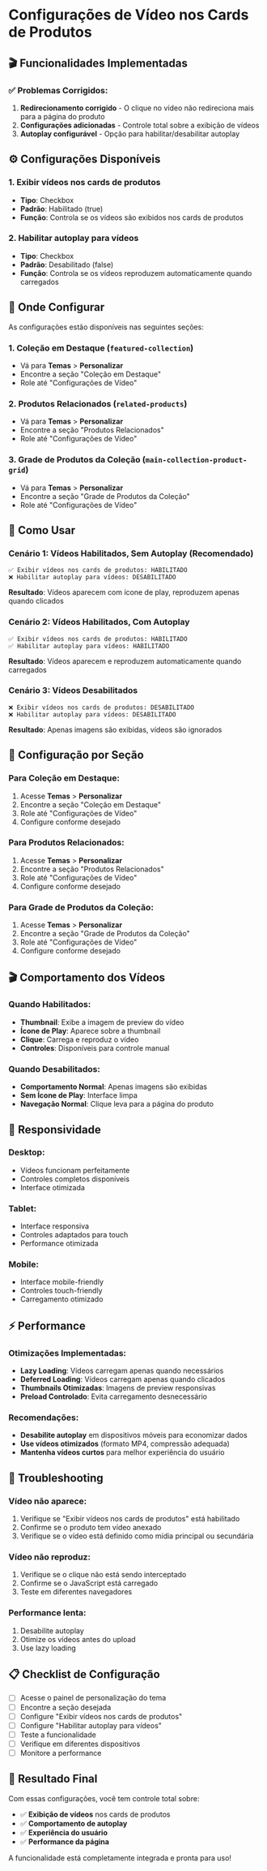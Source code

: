 # Configurações de Vídeo nos Cards de Produtos

## 🎬 Funcionalidades Implementadas

### ✅ Problemas Corrigidos:
1. **Redirecionamento corrigido** - O clique no vídeo não redireciona mais para a página do produto
2. **Configurações adicionadas** - Controle total sobre a exibição de vídeos
3. **Autoplay configurável** - Opção para habilitar/desabilitar autoplay

## ⚙️ Configurações Disponíveis

### 1. **Exibir vídeos nos cards de produtos**
- **Tipo**: Checkbox
- **Padrão**: Habilitado (true)
- **Função**: Controla se os vídeos são exibidos nos cards de produtos

### 2. **Habilitar autoplay para vídeos**
- **Tipo**: Checkbox
- **Padrão**: Desabilitado (false)
- **Função**: Controla se os vídeos reproduzem automaticamente quando carregados

## 📍 Onde Configurar

As configurações estão disponíveis nas seguintes seções:

### 1. **Coleção em Destaque** (`featured-collection`)
- Vá para **Temas** > **Personalizar**
- Encontre a seção "Coleção em Destaque"
- Role até "Configurações de Vídeo"

### 2. **Produtos Relacionados** (`related-products`)
- Vá para **Temas** > **Personalizar**
- Encontre a seção "Produtos Relacionados"
- Role até "Configurações de Vídeo"

### 3. **Grade de Produtos da Coleção** (`main-collection-product-grid`)
- Vá para **Temas** > **Personalizar**
- Encontre a seção "Grade de Produtos da Coleção"
- Role até "Configurações de Vídeo"

## 🎯 Como Usar

### Cenário 1: Vídeos Habilitados, Sem Autoplay (Recomendado)
```
✅ Exibir vídeos nos cards de produtos: HABILITADO
❌ Habilitar autoplay para vídeos: DESABILITADO
```
**Resultado**: Vídeos aparecem com ícone de play, reproduzem apenas quando clicados

### Cenário 2: Vídeos Habilitados, Com Autoplay
```
✅ Exibir vídeos nos cards de produtos: HABILITADO
✅ Habilitar autoplay para vídeos: HABILITADO
```
**Resultado**: Vídeos aparecem e reproduzem automaticamente quando carregados

### Cenário 3: Vídeos Desabilitados
```
❌ Exibir vídeos nos cards de produtos: DESABILITADO
❌ Habilitar autoplay para vídeos: DESABILITADO
```
**Resultado**: Apenas imagens são exibidas, vídeos são ignorados

## 🔧 Configuração por Seção

### Para Coleção em Destaque:
1. Acesse **Temas** > **Personalizar**
2. Encontre a seção "Coleção em Destaque"
3. Role até "Configurações de Vídeo"
4. Configure conforme desejado

### Para Produtos Relacionados:
1. Acesse **Temas** > **Personalizar**
2. Encontre a seção "Produtos Relacionados"
3. Role até "Configurações de Vídeo"
4. Configure conforme desejado

### Para Grade de Produtos da Coleção:
1. Acesse **Temas** > **Personalizar**
2. Encontre a seção "Grade de Produtos da Coleção"
3. Role até "Configurações de Vídeo"
4. Configure conforme desejado

## 🎬 Comportamento dos Vídeos

### Quando Habilitados:
- **Thumbnail**: Exibe a imagem de preview do vídeo
- **Ícone de Play**: Aparece sobre a thumbnail
- **Clique**: Carrega e reproduz o vídeo
- **Controles**: Disponíveis para controle manual

### Quando Desabilitados:
- **Comportamento Normal**: Apenas imagens são exibidas
- **Sem Ícone de Play**: Interface limpa
- **Navegação Normal**: Clique leva para a página do produto

## 📱 Responsividade

### Desktop:
- Vídeos funcionam perfeitamente
- Controles completos disponíveis
- Interface otimizada

### Tablet:
- Interface responsiva
- Controles adaptados para touch
- Performance otimizada

### Mobile:
- Interface mobile-friendly
- Controles touch-friendly
- Carregamento otimizado

## ⚡ Performance

### Otimizações Implementadas:
- **Lazy Loading**: Vídeos carregam apenas quando necessários
- **Deferred Loading**: Vídeos carregam apenas quando clicados
- **Thumbnails Otimizadas**: Imagens de preview responsivas
- **Preload Controlado**: Evita carregamento desnecessário

### Recomendações:
- **Desabilite autoplay** em dispositivos móveis para economizar dados
- **Use vídeos otimizados** (formato MP4, compressão adequada)
- **Mantenha vídeos curtos** para melhor experiência do usuário

## 🐛 Troubleshooting

### Vídeo não aparece:
1. Verifique se "Exibir vídeos nos cards de produtos" está habilitado
2. Confirme se o produto tem vídeo anexado
3. Verifique se o vídeo está definido como mídia principal ou secundária

### Vídeo não reproduz:
1. Verifique se o clique não está sendo interceptado
2. Confirme se o JavaScript está carregado
3. Teste em diferentes navegadores

### Performance lenta:
1. Desabilite autoplay
2. Otimize os vídeos antes do upload
3. Use lazy loading

## 📋 Checklist de Configuração

- [ ] Acesse o painel de personalização do tema
- [ ] Encontre a seção desejada
- [ ] Configure "Exibir vídeos nos cards de produtos"
- [ ] Configure "Habilitar autoplay para vídeos"
- [ ] Teste a funcionalidade
- [ ] Verifique em diferentes dispositivos
- [ ] Monitore a performance

## 🎉 Resultado Final

Com essas configurações, você tem controle total sobre:
- ✅ **Exibição de vídeos** nos cards de produtos
- ✅ **Comportamento de autoplay**
- ✅ **Experiência do usuário**
- ✅ **Performance da página**

A funcionalidade está completamente integrada e pronta para uso! 